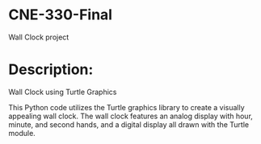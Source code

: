 # CNE-330-Final
Wall Clock project

# Description: 
 Wall Clock using Turtle Graphics

This Python code utilizes the Turtle graphics library to create a visually appealing wall clock. 
The wall clock features an analog display with hour, minute, and second hands, and a digital display all drawn with the Turtle module.



